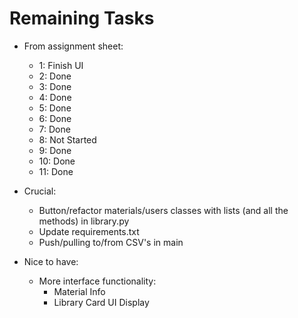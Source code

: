 # Remaining Tasks
- From assignment sheet:
    - 1: Finish UI
    - 2: Done
    - 3: Done
    - 4: Done
    - 5: Done
    - 6: Done
    - 7: Done
    - 8: Not Started
    - 9: Done
    - 10: Done
    - 11: Done 

- Crucial:
    - Button/refactor materials/users classes with lists (and all the methods) in library.py
    - Update requirements.txt
    - Push/pulling to/from CSV's in main

- Nice to have:
    - More interface functionality:
        - Material Info
        - Library Card UI Display



